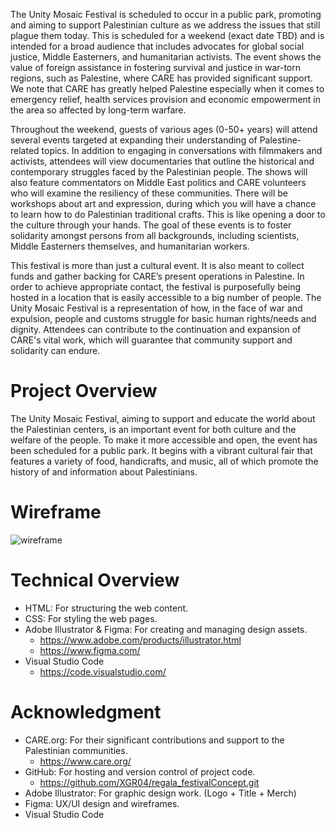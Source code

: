 The Unity Mosaic Festival is scheduled to occur in a public park, promoting and aiming to support Palestinian culture as we address the issues that still plague them today. This is scheduled for a weekend (exact date TBD) and is intended for a broad audience that includes advocates for global social justice, Middle Easterners, and humanitarian activists. The event shows the value of foreign assistance in fostering survival and justice in war-torn regions, such as Palestine, where CARE has provided significant support. We note that CARE has greatly helped Palestine especially when it comes to emergency relief, health services provision and economic empowerment in the area so affected by long-term warfare.

Throughout the weekend, guests of various ages (0-50+ years) will attend several events targeted at expanding their understanding of Palestine-related topics. In addition to engaging in conversations with filmmakers and activists, attendees will view documentaries that outline the historical and contemporary struggles faced by the Palestinian people. The shows will also feature commentators on Middle East politics and CARE volunteers who will examine the resiliency of these communities. There will be workshops about art and expression, during which you will have a chance to learn how to do Palestinian traditional crafts. This is like opening a door to the culture through your hands. The goal of these events is to foster solidarity amongst persons from all backgrounds, including scientists, Middle Easterners themselves, and humanitarian workers.

This festival is more than just a cultural event.  It is also meant to collect funds and gather backing for CARE’s present operations in Palestine.  In order to achieve appropriate contact, the festival is purposefully being hosted in a location that is easily accessible to a big number of people. The Unity Mosaic Festival is a representation of how, in the face of war and expulsion, people and customs struggle for basic human rights/needs and dignity. Attendees can contribute to the continuation and expansion of CARE's vital work, which will guarantee that community support and solidarity can endure.

# Project Overview

The Unity Mosaic Festival, aiming to support and educate the world about the Palestinian centers, is an important event for both culture and the welfare of the people. To make it more accessible and open, the event has been scheduled for a public park. It begins with a vibrant cultural fair that features a variety of food, handicrafts, and music, all of which promote the history of and information about Palestinians.

# Wireframe

![wireframe](img/regala_festivalWireframe.png)

# Technical Overview

- HTML: For structuring the web content.
- CSS: For styling the web pages.
- Adobe Illustrator & Figma: For creating and managing design assets.
    - https://www.adobe.com/products/illustrator.html
    - https://www.figma.com/
- Visual Studio Code
    - https://code.visualstudio.com/
# Acknowledgment

- CARE.org: For their significant contributions and support to the Palestinian communities.
    - https://www.care.org/
- GitHub: For hosting and version control of project code.
    - https://github.com/XGR04/regala_festivalConcept.git
- Adobe Illustrator: For graphic design work. (Logo + Title + Merch)
- Figma: UX/UI design and wireframes.
- Visual Studio Code
